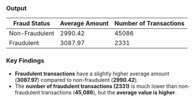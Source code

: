 ### Output
| Fraud Status    | Average Amount | Number of Transactions |
|-----------------|----------------|------------------------|
| Non-Fraudulent | 2990.42        | 45086                  |
| Fraudulent     | 3087.97        | 2331                   |

### Key Findings
- **Fraudulent transactions** have a slightly higher average amount (**3087.97**) compared to non-fraudulent (**2990.42**).  
- The **number of fraudulent transactions (2331)** is much lower than non-fraudulent transactions (**45,086**), but the **average value is higher**.  
